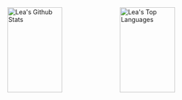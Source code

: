 <div>
  <img alt="Lea's Github Stats" src="https://denvercoder1-github-readme-stats.vercel.app/api?username=lmdrn&show_icons=true&count_private=true&theme=tokyonight&border_color=7F3FBF&bg_color=0D1117&title_color=F85D7F&icon_color=F8D866" height="192px" width="49.5%"/>
  <img alt="Lea's Top Languages" src="https://denvercoder1-github-readme-stats.vercel.app/api/top-langs/?username=lmdrn&langs_count=8&layout=compact&theme=tokyonight&border_color=7F3FBF&bg_color=0D1117&title_color=F85D7F&icon_color=F8D866" height="192px" width="49.5%"/>
</div>
